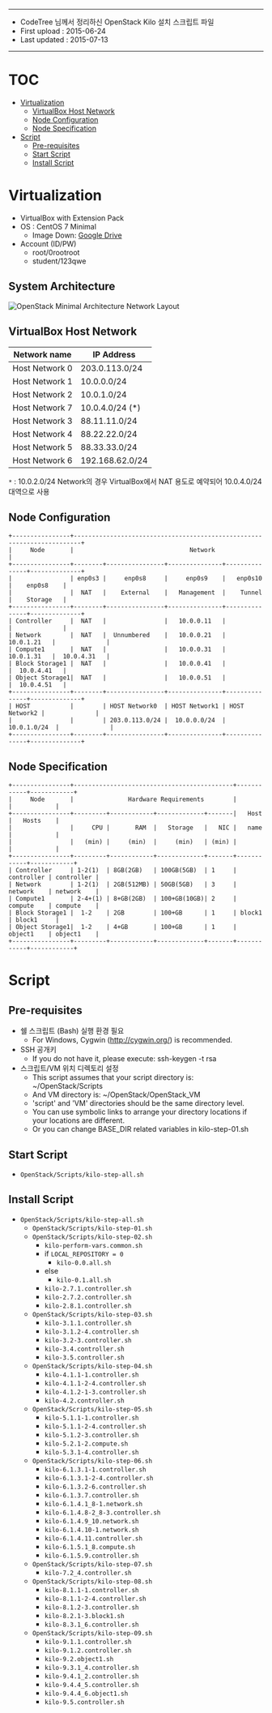 *******************************************************

* CodeTree 님께서 정리하신 OpenStack Kilo 설치 스크립트 파일
* First upload : 2015-06-24
* Last updated : 2015-07-13

*******************************************************

# TOC

* [Virtualization](#virtualization)
    * [VirtualBox Host Network](#virtualBox-host-network)
    * [Node Configuration](#node-configuration)
    * [Node Specification](#node-specification)
* [Script](#script)
    * [Pre-requisites](#pre-requisites)
    * [Start Script](#start-script)
    * [Install Script](#install-script)


# Virtualization

* VirtualBox with Extension Pack
* OS : CentOS 7 Minimal
   * Image Down: [Google Drive](https://drive.google.com/open?id=0B3onbEIPVlh3MkhRZjRzM1Y2QmM)
* Account (ID/PW)
    - root/0rootroot
    - student/123qwe

## System Architecture

![OpenStack Minimal Architecture Network Layout](https://cloud.githubusercontent.com/assets/624975/8559854/f0591124-254c-11e5-8a5b-3f4c5a3a7d42.jpg)

## VirtualBox Host Network

| Network name   | IP Address      |
| -------------- | --------------- |
| Host Network 0 | 203.0.113.0/24  |
| Host Network 1 | 10.0.0.0/24     |
| Host Network 2 | 10.0.1.0/24     |
| Host Network 7 | 10.0.4.0/24 (*) |
| Host Network 3 | 88.11.11.0/24   |
| Host Network 4 | 88.22.22.0/24   |
| Host Network 5 | 88.33.33.0/24   |
| Host Network 6 | 192.168.62.0/24 |

`*` : 10.0.2.0/24 Network의 경우  VirtualBox에서 NAT 용도로 예약되어 10.0.4.0/24 대역으로 사용

## Node Configuration

```
+----------------+------------------------------------------------------------------------+
|     Node       |                                Network                                 |  
+----------------+--------+----------------+---------------+---------------+--------------+
|                | enp0s3 |     enp0s8     |     enp0s9    |   enp0s10     |    enp0s8    | 
|                |  NAT   |    External    |   Management  |    Tunnel     |    Storage   |
+----------------+--------+----------------+---------------+---------------+--------------+
| Controller     |  NAT   |                |   10.0.0.11   |               |              |
| Network        |  NAT   |  Unnumbered    |   10.0.0.21   |   10.0.1.21   |              | 
| Compute1       |  NAT   |                |   10.0.0.31   |   10.0.1.31   |  10.0.4.31   |
| Block Storage1 |  NAT   |                |   10.0.0.41   |               |  10.0.4.41   |
| Object Storage1|  NAT   |                |   10.0.0.51   |               |  10.0.4.51   |
+----------------+--------+----------------+---------------+---------------+--------------+
| HOST           |        | HOST Network0  | HOST Network1 | HOST Network2 |              |
|                |        | 203.0.113.0/24 |  10.0.0.0/24  |  10.0.1.0/24  |              |
+----------------+--------+----------------+---------------+---------------+--------------+
```

## Node Specification

```
+----------------+--------------------------------------------+------------+------------+
|     Node       |               Hardware Requirements        |            |            |
+----------------+---------+------------+-------------+-------|   Host     |   Hosts    |
|                |     CPU |       RAM  |   Storage   |   NIC |   name     |            |
|                |   (min) |     (min)  |     (min)   | (min) |            |            |    
+----------------+---------+------------+-------------+-------+------------+------------+
| Controller     | 1-2(1)  | 8GB(2GB)   | 100GB(5GB)  | 1     | controller | controller |
| Network        | 1-2(1)  | 2GB(512MB) | 50GB(5GB)   | 3     | network    | network    |  
| Compute1       | 2-4+(1) | 8+GB(2GB)  | 100+GB(10GB)| 2     | compute    | compute    | 
| Block Storage1 |  1-2    | 2GB        | 100+GB      | 1     | block1     | block1     |
| Object Storage1|  1-2    | 4+GB       | 100+GB      | 1     | object1    | object1    |
+----------------+---------+------------+-------------+-------+------------+------------+
```

# Script

## Pre-requisites

* 쉘 스크립트 (Bash) 실행 환경 필요
  * For Windows, Cygwin (http://cygwin.org/) is recommended. 
* SSH 공개키
  * If you do not have it, please execute: ssh-keygen -t rsa
* 스크립트/VM 위치 디렉토리 설정
  * This script assumes that your script directory is: ~/OpenStack/Scripts
  * And VM directory is: ~/OpenStack/OpenStack_VM
  * 'script' and 'VM' directories should be the same directory level.
  * You can use symbolic links to arrange your directory locations if your locations are different.
  * Or you can change BASE_DIR related variables in kilo-step-01.sh
 
## Start Script 

* `OpenStack/Scripts/kilo-step-all.sh`

## Install Script

* `OpenStack/Scripts/kilo-step-all.sh`
    - `OpenStack/Scripts/kilo-step-01.sh`
    - `OpenStack/Scripts/kilo-step-02.sh`
        + `kilo-perform-vars.common.sh`
        + if `LOCAL_REPOSITORY = 0`
            - `kilo-0.0.all.sh`
        + else 
            - `kilo-0.1.all.sh`
        + `kilo-2.7.1.controller.sh`
        + `kilo-2.7.2.controller.sh`
        + `kilo-2.8.1.controller.sh`
    - `OpenStack/Scripts/kilo-step-03.sh`
        + `kilo-3.1.1.controller.sh`
        + `kilo-3.1.2-4.controller.sh`
        + `kilo-3.2-3.controller.sh`
        + `kilo-3.4.controller.sh`
        + `kilo-3.5.controller.sh`
    - `OpenStack/Scripts/kilo-step-04.sh`
        + `kilo-4.1.1-1.controller.sh`
        + `kilo-4.1.1-2-4.controller.sh`
        + `kilo-4.1.2-1-3.controller.sh`
        + `kilo-4.2.controller.sh`
    - `OpenStack/Scripts/kilo-step-05.sh`
        + `kilo-5.1.1-1.controller.sh`
        + `kilo-5.1.1-2-4.controller.sh`
        + `kilo-5.1.2-3.controller.sh`
        + `kilo-5.2.1-2.compute.sh`
        + `kilo-5.3.1-4.controller.sh`
    - `OpenStack/Scripts/kilo-step-06.sh`
        + `kilo-6.1.3.1-1.controller.sh`
        + `kilo-6.1.3.1-2-4.controller.sh`
        + `kilo-6.1.3.2-6.controller.sh`
        + `kilo-6.1.3.7.controller.sh`
        + `kilo-6.1.4.1_8-1.network.sh`
        + `kilo-6.1.4.8-2_8-3.controller.sh`
        + `kilo-6.1.4.9_10.network.sh`
        + `kilo-6.1.4.10-1.network.sh`
        + `kilo-6.1.4.11.controller.sh`
        + `kilo-6.1.5.1_8.compute.sh`
        + `kilo-6.1.5.9.controller.sh`
    - `OpenStack/Scripts/kilo-step-07.sh`
        + `kilo-7.2_4.controller.sh`
    - `OpenStack/Scripts/kilo-step-08.sh`
        + `kilo-8.1.1-1.controller.sh`
        + `kilo-8.1.1-2-4.controller.sh`
        + `kilo-8.1.2-3.controller.sh`
        + `kilo-8.2.1-3.block1.sh`
        + `kilo-8.3.1_6.controller.sh`
    - `OpenStack/Scripts/kilo-step-09.sh`
        + `kilo-9.1.1.controller.sh`
        + `kilo-9.1.2.controller.sh`
        + `kilo-9.2.object1.sh`
        + `kilo-9.3.1_4.controller.sh`
        + `kilo-9.4.1_2.controller.sh`
        + `kilo-9.4.4_5.controller.sh`
        + `kilo-9.4.4_6.object1.sh`
        + `kilo-9.5.controller.sh`
